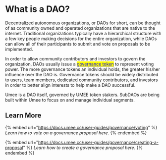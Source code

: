 # What is a DAO?

Decentralized autonomous organizations, or DAOs for short, can be thought of as community owned and operated organizations that are native to the internet. Traditional organizations typically have a hierarchical structure with a few key people making decisions for the entire organization, while DAOs can allow all of their participants to submit and vote on proposals to be implemented.

In order to allow community contributors and investors to govern the organization, DAOs usually issue a [<mark style="color:blue;">governance token</mark>](what-is-crypto.md#governance-tokens) to represent voting power. The more governance tokens an individual holds, the greater his/her influence over the DAO is. Governance tokens should be widely distributed to users, team members, dedicated community contributors, and investors in order to better align interests to help make a DAO successful.

Umee is a DAO itself, governed by UMEE token stakers. SubDAOs are being built within Umee to focus on and manage individual segments.&#x20;

## Learn More

{% embed url="https://docs.umee.cc/user-guides/governance/voting" %}
_Learn how to vote on a governance proposal here._
{% endembed %}

{% embed url="https://docs.umee.cc/user-guides/governance/creating-a-proposal" %}
_Learn how to create a governance proposal here._
{% endembed %}